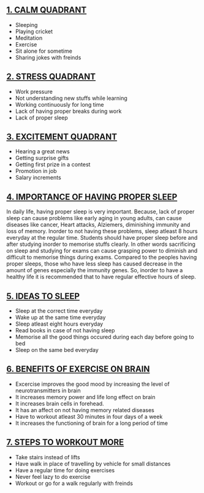 
## <ins> 1. CALM QUADRANT
  
  * Sleeping
  * Playing cricket
  * Meditation
  * Exercise
  * Sit alone for sometime
  * Sharing jokes with freinds
  
## <ins> 2. STRESS QUADRANT
  
  * Work pressure
  * Not understanding new stuffs while learning
  * Working continuously for long time
  * Lack of having proper breaks during work
  * Lack of proper sleep
  
## <ins> 3. EXCITEMENT QUADRANT
  
  * Hearing a great news
  * Getting surprise gifts
  * Getting first prize in a contest
  * Promotion in job
  * Salary increments
  
## <ins> 4. IMPORTANCE OF HAVING PROPER SLEEP
  
  In daily life, having proper sleep is very important. Because, lack of proper sleep can cause problems like early aging in young adults, can cause diseases like cancer, Heart attacks, Alziemers, diminishing immunity and loss of memory. Inorder to not having these problems, sleep atleast 8 hours everyday at the regular time. Students should have proper sleep before and after studying inorder to memorise stuffs clearly. In other words sacrificing on sleep and studying for exams can cause grasping power to diminish and difficult to memorise things during exams. Compared to the peoples having proper sleeps, those who have less sleep has caused decrease in the amount of genes especially the immunity genes. So, inorder to have a healthy life it is recommended that to have regular effective hours of sleep.

## <ins> 5. IDEAS TO SLEEP
  
  * Sleep at the correct time everyday
  * Wake up at the same time everyday
  * Sleep atleast eight hours everyday
  * Read books in case of not having sleep
  * Memorise all the good things occured during each day before going to bed
  * Sleep on the same bed everyday
  
## <ins> 6. BENEFITS OF EXERCISE ON BRAIN
  
  * Excercise improves the good mood by increasing the level of neurotransmitters in brain
  * It increases memory power and life long effect on brain
  * It increases brain cells in forehead.
  * It has an affect on not having memory related diseases
  * Have to workout atleast 30 minutes in four days of a week
  * It increases the functioning of brain for a long period of time
  
## <ins> 7. STEPS TO WORKOUT MORE
  
  * Take stairs instead of lifts
  * Have walk in place of travelling by vehicle for small distances
  * Have a regular time for doing exercises
  * Never feel lazy to do exercise
  * Workout or go for a walk regularly with freinds
  
